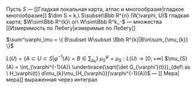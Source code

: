 Пусть $S$ — [[Гладкая локальная карта, атлас и многообразие|гладкое многообразие]] $\dim S = k,\ S\subset\Bbb R^{n} (W,\varphi, U)$ гладкая карта; $W\sim\Bbb R^{k}\  or\ W\sim\Bbb R^k_-$ — множества [[Измеримость по Лебегу|измеримые по Лебегу]]

$\sum^\varphi_\mu = \{ B\subset W\subset \Bbb R^{k}|B\in\sum_{\mu_{k}} \}$

$L(U)= \{ A\subset U\subset S|\varphi^{-1}(A)=B\in\sum_{\mu_{k}} \}$
$\mu_{S}^{\varphi}=\mu_{S}:L(U)\to[0;+\infty]$
$\mu_{S}(A) = \int_{\varphi^{-1}(A)} \underbrace{\sqrt{\det G_{\varphi'}(t)}}_{def\ as \ H_\varphi(t)} d\mu_{k}\mu_{H_{\varphi}}(\varphi^{-1}(A))$ — [[ Мера|мера]] выраженная через интеграл